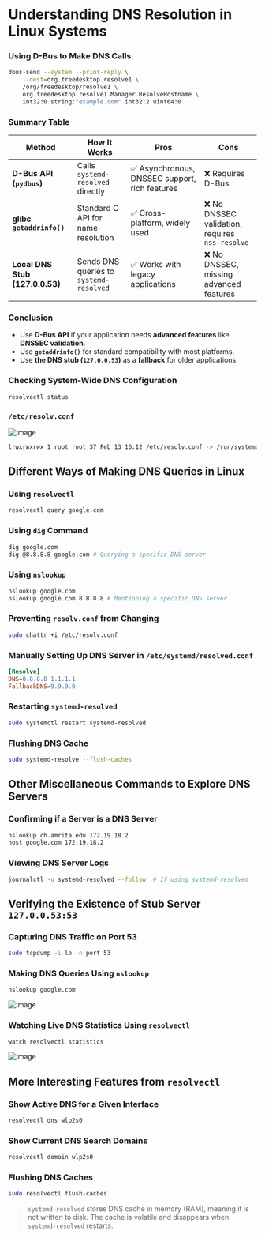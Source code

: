 # Understanding DNS Resolution in Linux Systems

### Using D-Bus to Make DNS Calls
```bash
dbus-send --system --print-reply \
    --dest=org.freedesktop.resolve1 \
    /org/freedesktop/resolve1 \
    org.freedesktop.resolve1.Manager.ResolveHostname \
    int32:0 string:"example.com" int32:2 uint64:0
```

### **Summary Table**
| Method | How It Works | Pros | Cons |
|--------|-------------|------|------|
| **D-Bus API (`pydbus`)** | Calls `systemd-resolved` directly | ✅ Asynchronous, DNSSEC support, rich features | ❌ Requires D-Bus |
| **glibc `getaddrinfo()`** | Standard C API for name resolution | ✅ Cross-platform, widely used | ❌ No DNSSEC validation, requires `nss-resolve` |
| **Local DNS Stub (127.0.0.53)** | Sends DNS queries to `systemd-resolved` | ✅ Works with legacy applications | ❌ No DNSSEC, missing advanced features |

### **Conclusion**
- Use **D-Bus API** if your application needs **advanced features** like **DNSSEC validation**.
- Use **`getaddrinfo()`** for standard compatibility with most platforms.
- Use **the DNS stub (`127.0.0.53`)** as a **fallback** for older applications.

### Checking System-Wide DNS Configuration
```bash
resolvectl status
```

### `/etc/resolv.conf`

![image](https://github.com/user-attachments/assets/88c65a9f-d351-4ad0-8c96-0ed34f946092)

```bash
lrwxrwxrwx 1 root root 37 Feb 13 16:12 /etc/resolv.conf -> /run/systemd/resolve/stub-resolv.conf
```

## Different Ways of Making DNS Queries in Linux

### Using `resolvectl`
```bash
resolvectl query google.com
```

### Using `dig` Command
```bash
dig google.com
dig @8.8.8.8 google.com # Querying a specific DNS server
```

### Using `nslookup`
```bash
nslookup google.com
nslookup google.com 8.8.8.8 # Mentioning a specific DNS server
```

### Preventing `resolv.conf` from Changing
```bash
sudo chattr +i /etc/resolv.conf
```

### Manually Setting Up DNS Server in `/etc/systemd/resolved.conf`
```ini
[Resolve]
DNS=8.8.8.8 1.1.1.1
FallbackDNS=9.9.9.9
```

### Restarting `systemd-resolved`
```bash
sudo systemctl restart systemd-resolved
```

### Flushing DNS Cache
```bash
sudo systemd-resolve --flush-caches
```

## Other Miscellaneous Commands to Explore DNS Servers

### Confirming if a Server is a DNS Server
```bash
nslookup ch.amrita.edu 172.19.18.2
host google.com 172.19.18.2
```

### Viewing DNS Server Logs
```bash
journalctl -u systemd-resolved --follow  # If using systemd-resolved
```

## Verifying the Existence of Stub Server `127.0.0.53:53`

### Capturing DNS Traffic on Port 53
```bash
sudo tcpdump -i lo -n port 53
```

### Making DNS Queries Using `nslookup`
```bash
nslookup google.com
```
![image](https://github.com/user-attachments/assets/3eef1211-59ce-4f38-9c28-1396c91625d6)

### Watching Live DNS Statistics Using `resolvectl`
```bash
watch resolvectl statistics
```

![image](https://github.com/user-attachments/assets/de7e7dc9-7e1b-43c0-bb4a-ddb12f9792a3)

## More Interesting Features from `resolvectl`

### Show Active DNS for a Given Interface
```bash
resolvectl dns wlp2s0
```

### Show Current DNS Search Domains
```bash
resolvectl domain wlp2s0
```

### Flushing DNS Caches
```bash
sudo resolvectl flush-caches
```

> `systemd-resolved` stores DNS cache in memory (RAM), meaning it is not written to disk. The cache is volatile and disappears when `systemd-resolved` restarts.
